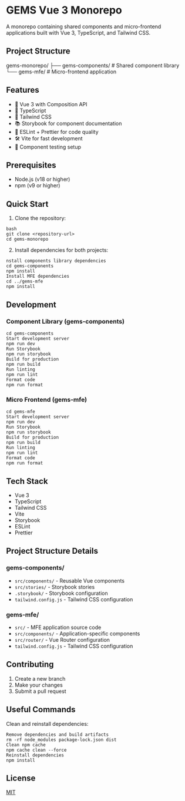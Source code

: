 # GEMS Vue 3 Monorepo

A monorepo containing shared components and micro-frontend applications built with Vue 3, TypeScript, and Tailwind CSS.

## Project Structure

gems-monorepo/
├── gems-components/ # Shared component library
└── gems-mfe/ # Micro-frontend application

## Features

- 🚀 Vue 3 with Composition API
- 💪 TypeScript
- 🎨 Tailwind CSS
- 📚 Storybook for component documentation
- 🔧 ESLint + Prettier for code quality
- 🛠️ Vite for fast development
- 🧪 Component testing setup

## Prerequisites

- Node.js (v18 or higher)
- npm (v9 or higher)

## Quick Start

1. Clone the repository:

```
bash
git clone <repository-url>
cd gems-monorepo
```

2. Install dependencies for both projects:

```
nstall components library dependencies
cd gems-components
npm install
Install MFE dependencies
cd ../gems-mfe
npm install
```

## Development

### Component Library (gems-components)

```
cd gems-components
Start development server
npm run dev
Run Storybook
npm run storybook
Build for production
npm run build
Run linting
npm run lint
Format code
npm run format
```

### Micro Frontend (gems-mfe)

```
cd gems-mfe
Start development server
npm run dev
Run Storybook
npm run storybook
Build for production
npm run build
Run linting
npm run lint
Format code
npm run format
```

## Tech Stack

- Vue 3
- TypeScript
- Tailwind CSS
- Vite
- Storybook
- ESLint
- Prettier

## Project Structure Details

### gems-components/

- `src/components/` - Reusable Vue components
- `src/stories/` - Storybook stories
- `.storybook/` - Storybook configuration
- `tailwind.config.js` - Tailwind CSS configuration

### gems-mfe/

- `src/` - MFE application source code
- `src/components/` - Application-specific components
- `src/router/` - Vue Router configuration
- `tailwind.config.js` - Tailwind CSS configuration

## Contributing

1. Create a new branch
2. Make your changes
3. Submit a pull request

## Useful Commands

Clean and reinstall dependencies:

```
Remove dependencies and build artifacts
rm -rf node_modules package-lock.json dist
Clean npm cache
npm cache clean --force
Reinstall dependencies
npm install
```

## License

[MIT](LICENSE)
